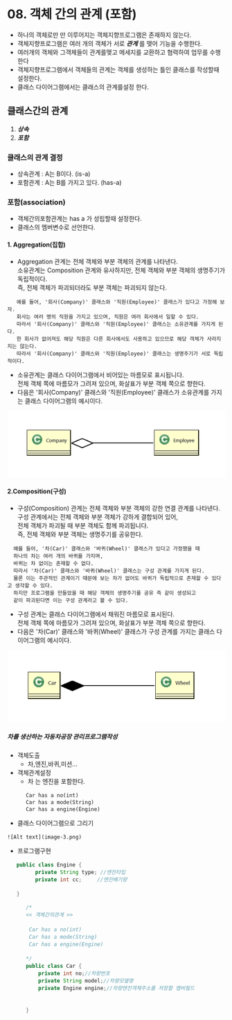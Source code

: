 # 08. 객체 간의 관계 (포함)
  - 하나의 객체로만 만 이루어지는 객체지향프로그램은 존재하지 않는다. 
  - 객체지향프로그램은 여러 개의 객체가 서로  ***관계*** 를 맺어 기능을 수행한다.
  - 여러개의 객체와 그객체들이 관계를맺고 메세지를 교환하고 협력하여 업무를 수행한다
  - 객체지향프로그램에서 객체들의 관계는 객체를 생성하는 틀인 클래스를 작성할때 설정한다.
  - 클래스 다이어그램에서는 클래스의 관계를설정 한다.

## 클래스간의 관계
  1. ***상속***
  2. ***포함***

### 클래스의 관계 결정

  - 상속관계 : A는 B이다. (is-a)
  - 포함관계 : A는 B를 가지고 있다. (has-a)

### 포함(association) 
  
  - 객체간의포함관계는  has a 가 성립할때 설정한다.
  - 클래스의 멤버변수로 선언한다.

#### 1. Aggregation(집합)

  - Aggregation 관계는 전체 객체와 부분 객체의 관계를 나타낸다.<br>
     소유관계는 Composition 관계와 유사하지만, 전체 객체와 부분 객체의 생명주기가 독립적이다.<br>
     즉, 전체 객체가 파괴되더라도 부분 객체는 파괴되지 않는다.
     
   ```
      예를 들어, '회사(Company)' 클래스와 '직원(Employee)' 클래스가 있다고 가정해 보자.
      회사는 여러 명의 직원을 가지고 있으며, 직원은 여러 회사에서 일할 수 있다. 
      따라서 '회사(Company)' 클래스와 '직원(Employee)' 클래스는 소유관계를 가지게 된다.
      한 회사가 없어져도 해당 직원은 다른 회사에서도 사용하고 있으므로 해당 객체가 사라지지는 않는다.
      따라서 '회사(Company)' 클래스와 '직원(Employee)' 클래스는 생명주기가 서로 독립적이다.
   ```
      
  - 소유관계는 클래스 다이어그램에서 비어있는 마름모로 표시됩니다. <br>
    전체 객체 쪽에 마름모가 그려져 있으며, 화살표가 부분 객체 쪽으로 향한다.
  - 다음은 '회사(Company)' 클래스와 '직원(Employee)' 클래스가 소유관계를 가지는 클래스 다이어그램의 예시이다.

![Alt text](image-4.png)

 



#### 2.Composition(구성)
   - 구성(Composition) 관계는 전체 객체와 부분 객체의 강한 연결 관계를 나타낸다.<br>
      구성 관계에서는 전체 객체와 부분 객체가 강하게 결합되어 있어, <br>
      전체 객체가 파괴될 때 부분 객체도 함께 파괴됩니다.<br>
      즉, 전체 객체와 부분 객체는 생명주기를 공유한다.

```
  예를 들어, '차(Car)' 클래스와 '바퀴(Wheel)' 클래스가 있다고 가정했을 때 
  하나의 차는 여러 개의 바퀴를 가지며, 
  바퀴는 차 없이는 존재할 수 없다. 
  따라서 '차(Car)' 클래스와 '바퀴(Wheel)' 클래스는 구성 관계를 가지게 된다.
  물론 이는 주관적인 관계이기 때문에 보는 차가 없어도 바퀴가 독립적으로 존재할 수 있다고 생각할 수 있다. 
  하지만 프로그램을 만들었을 때 해당 객체의 생명주기를 공유 즉 같이 생성되고 
  같이 파괴된다면 이는 구성 관계라고 볼 수 있다.
```  
   - 구성 관계는 클래스 다이어그램에서 채워진 마름모로 표시된다.<br> 
     전체 객체 쪽에 마름모가 그려져 있으며, 화살표가 부분 객체 쪽으로 향한다. 
   - 다음은 '차(Car)' 클래스와 '바퀴(Wheel)' 클래스가 구성 관계를 가지는 클래스 다이어그램의 예시이다.

   ![Alt text](image-2.png)



 ##### 차를 생산하는 자동차공장 관리프로그램작성

   - 객체도출
     - 차,엔진,바퀴,미션...
   - 객체관계설정
     - 차 는 엔진을 포함한다.
  ```
        Car has a no(int)
        Car has a mode(String)
        Car has a engine(Engine)
  
   ```

   - 클래스 다이어그램으로 그리기

    ![Alt text](image-3.png)



   - 프로그램구현 

   ```java
      public class Engine {
            private String type; //엔진타입
            private int cc;		//엔진배기량
      
      }
  ```

```java 
      /*
      << 객체간의관계 >>

       Car has a no(int)
       Car has a mode(String)
       Car has a engine(Engine)
      
      */
      public class Car {
          private int no;//차량번호
          private String model;//차량모델명
          private Engine engine;//차량엔진객체주소를 저장할 멤버필드
      

      }
```

 
   

  
  


